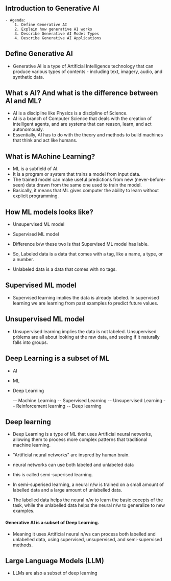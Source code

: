 ## Introduction to Generative AI
    - Agenda:
        1. Define Generative AI
        2. Explain how generative AI works
        3. Describe Generative AI Model Types
        4. Describe Generative AI Applications

##  Define Generative AI
- Generative AI is a type of Artificial Intelligence technology that can produce various types of contents - including text, imagery, audio, and synthetic data.

## What s AI? And what is the difference between AI and ML?
- AI is a discipline like Physics is a discipline of Science.
- AI is a branch of Computer Science that deals with the creation of intelligent agents, and are systems that can reason, learn, and act autonomously.
- Essentially, AI has to do with the theory and methods to build machines that think and act like humans.

## What is MAchine Learning?
- ML is a subfield of AI.
- It is a program or system that trains a model from input data.
- The trained model can make useful predictions from new (never-before-seen) data drawn from the same one used to train the model.
- Basically, it means that ML gives computer the ability to learn without explicit programming.

## How ML models looks like?
- Unsupervised ML model
- Supervised ML model

- Difference b/w these two is that Supervised ML model has lable.

- So, Labeled data is a data that comes with a tag, like a name, a type, or a number.
- Unlabeled data is a data that comes with no tags. 

## Supervised ML model
- Supervised learning implies the data is already labeled. In supervised learning we are learning from past examples to predict future values.

## Unsupervised ML model
- Unsupervised learning implies the data is not labeled. Unsupervised prblems are all about looking at the raw data, and seeing if it naturally falls into groups.

## Deep Learning is a subset of ML
- AI
- ML
- Deep Learning

    -- Machine Learning
    -- Supervised Learning
    -- Unsupervised Learning
    -- Reinforcement learning
    -- Deep learning

## Deep learning
- Deep Learning is a type of ML that uses Artificial neural networks, allowing them to process more complex patterns that traditional machine learning.

- "Artificial neural networks" are inspred by human brain.
- neural networks can use both labeled and unlabeled data
- this is called semi-superised learning.
- In semi-superised learning, a neural n/w is trained on a small amount of labelled data and a large amount of unlabelled data.
- The labelled data helps the neural n/w to learn the basic cocepts of the task, while the unlabelled data helps the neural n/w to generalize to new examples.

#### Generative AI is a subset of Deep Learning.
- Meaning it uses Artificial neural n/ws can process both labelled and unlabelled data, using supervised, unsupervised, and semi-supervised methods.

## Large Language Models (LLM)
- LLMs are also a subset of deep learning